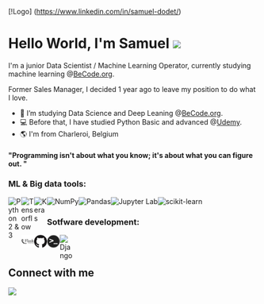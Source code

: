 [!Logo] (https://www.linkedin.com/in/samuel-dodet/)


# Hello World, I'm Samuel <img src="https://raw.githubusercontent.com/MartinHeinz/MartinHeinz/master/wave.gif" width="30px">

I'm a junior Data Scientist / Machine Learning Operator, currently studying machine learning @[BeCode.org](https://becode.org).

Former Sales Manager, I decided 1 year ago to leave my position to do what  I love.


- 🌱 I’m studying Data Science and Deep Leaning @[BeCode.org](https://becode.org).
- 💻 Before that, I have studied Python Basic and advanced @[Udemy](https://www.udemy.com/course/python-the-complete-python-developer-course/).
- 🌎 I'm from Charleroi, Belgium

#### "Programming isn't about what you know; it's about what you can figure out. "


### ML & Big data tools:

<img align="left" alt="Python 2 & 3" width="26px" src="https://upload.wikimedia.org/wikipedia/commons/thumb/0/0a/Python.svg/240px-Python.svg.png" />
<img align="left" alt="Tensorflow" width="26px" src="https://upload.wikimedia.org/wikipedia/commons/thumb/2/2d/Tensorflow_logo.svg/800px-Tensorflow_logo.svg.png"/>
<img align="left" alt="Keras"  title="Keras" width="26px" src="https://upload.wikimedia.org/wikipedia/commons/a/ae/Keras_logo.svg"/>
<img align="left" alt="NumPy" title="NumPy" height="26px" src="https://numpy.org/images/logos/numpy.svg" />
<img align="left" alt="Pandas" title="Pandas" height="26px" src="https://raw.githubusercontent.com/pandas-dev/pandas/master/web/pandas/static/img/pandas_mark.svg" />
<img align="left" alt="Jupyter Lab" title="Jupyter Lab" height="26px" src="https://jupyter.org/assets/main-logo.svg" />
<img align="left" alt="scikit-learn" title="scikit-learn" height="26px" src="https://raw.githubusercontent.com/scikit-learn/scikit-learn/main/doc/logos/favicon.ico" />

</br>

### Sotfware development:

<img align="left" alt="Flask" title="Flask" width="26px" src="https://raw.githubusercontent.com/github/explore/80688e429a7d4ef2fca1e82350fe8e3517d3494d/topics/flask/flask.png" />
<img align="left" alt="GitHub" title="GitHub" width="26px" src="https://raw.githubusercontent.com/github/explore/78df643247d429f6cc873026c0622819ad797942/topics/github/github.png" />
<img align="left" alt="Terminal" title="Terminal" width="26px" src="https://raw.githubusercontent.com/github/explore/80688e429a7d4ef2fca1e82350fe8e3517d3494d/topics/terminal/terminal.png" />
<img align="left" alt="Django" title="Django" width="26px" src="https://github.com/SamuelDodet/SamuelD005/blob/master/image/img.png" />
</br></br>

## Connect with me

[<img src="https://img.shields.io/badge/linkedin-%230077B5.svg?&style=for-the-badge&logo=linkedin&logoColor=white" />](https://www.linkedin.com/in/samuel-dodet/)

